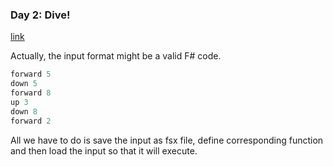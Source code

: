 ### Day 2: Dive!
[link](https://adventofcode.com/2021/day/2)

Actually, the input format might be a valid F# code.
```fsharp
forward 5
down 5
forward 8
up 3
down 8
forward 2
```
All we have to do is save the input as fsx file, define corresponding function and then load the input so that it will execute.